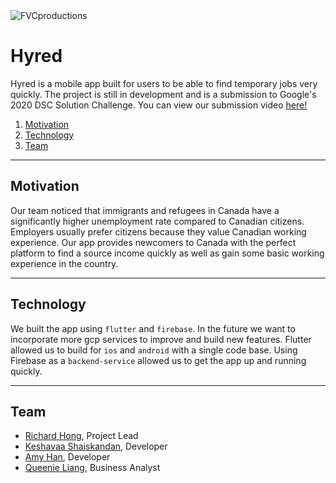 <img src="https://i.imgur.com/jVvqRsZ.jpg" title="FVCproductions" alt="FVCproductions">

# Hyred

Hyred is a mobile app built for users to be able to find temporary jobs very quickly. The project is still in development and is a submission to Google's 2020 DSC Solution Challenge. You can view our submission video [here!]()

1. [Motivation](#motivation)
2. [Technology](#technology)
4. [Team](#team)

---

## Motivation

Our team noticed that immigrants and refugees in Canada have a significantly higher unemployment rate compared to Canadian citizens. Employers usually prefer citizens because they value Canadian working experience. Our app provides newcomers to Canada with the perfect platform to find a source income quickly as well as gain some basic working experience in the country.

---

## Technology

We built the app using `flutter` and `firebase`. In the future we want to incorporate more gcp services to improve and build new features. Flutter allowed us to build for `ios` and `android` with a single code base. Using Firebase as a `backend-service` allowed us to get the app up and running quickly.  

---

## Team

 - [Richard Hong](h-richard.com), Project Lead
 - [Keshavaa Shaiskandan](https://github.com/skeshavaa), Developer
 - [Amy Han](https://github.com/Amyh102), Developer
 - [Queenie Liang](), Business Analyst
